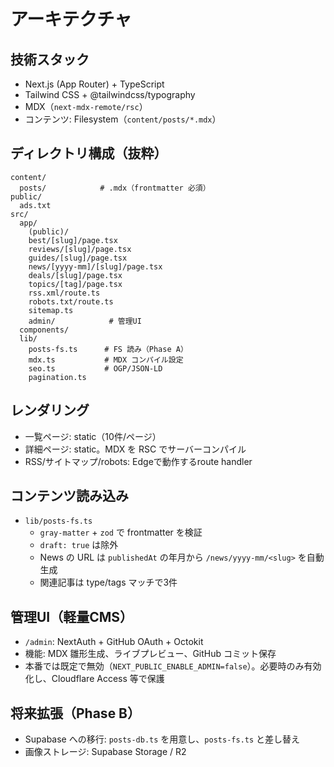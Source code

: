 # アーキテクチャ

## 技術スタック
- Next.js (App Router) + TypeScript
- Tailwind CSS + @tailwindcss/typography
- MDX（`next-mdx-remote/rsc`）
- コンテンツ: Filesystem（`content/posts/*.mdx`）

## ディレクトリ構成（抜粋）
```
content/
  posts/            # .mdx（frontmatter 必須）
public/
  ads.txt
src/
  app/
    (public)/
    best/[slug]/page.tsx
    reviews/[slug]/page.tsx
    guides/[slug]/page.tsx
    news/[yyyy-mm]/[slug]/page.tsx
    deals/[slug]/page.tsx
    topics/[tag]/page.tsx
    rss.xml/route.ts
    robots.txt/route.ts
    sitemap.ts
    admin/            # 管理UI
  components/
  lib/
    posts-fs.ts      # FS 読み（Phase A）
    mdx.ts           # MDX コンパイル設定
    seo.ts           # OGP/JSON-LD
    pagination.ts
```

## レンダリング
- 一覧ページ: static（10件/ページ）
- 詳細ページ: static。MDX を RSC でサーバーコンパイル
- RSS/サイトマップ/robots: Edgeで動作するroute handler

## コンテンツ読み込み
- `lib/posts-fs.ts`
  - `gray-matter` + `zod` で frontmatter を検証
  - `draft: true` は除外
  - News の URL は `publishedAt` の年月から `/news/yyyy-mm/<slug>` を自動生成
  - 関連記事は type/tags マッチで3件

## 管理UI（軽量CMS）
- `/admin`: NextAuth + GitHub OAuth + Octokit
- 機能: MDX 雛形生成、ライブプレビュー、GitHub コミット保存
- 本番では既定で無効（`NEXT_PUBLIC_ENABLE_ADMIN=false`）。必要時のみ有効化し、Cloudflare Access 等で保護

## 将来拡張（Phase B）
- Supabase への移行: `posts-db.ts` を用意し、`posts-fs.ts` と差し替え
- 画像ストレージ: Supabase Storage / R2
